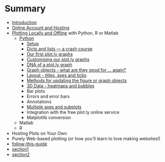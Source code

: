 # Summary

* [Introduction](README.md)
* [Online Account and Hosting](online_account_and_hosting.md)
* [Plotting Locally and Offline](content/plotting_locally_and_offline/intro.md) with Python, R or Matlab
   * [Python](content/plotting_locally_and_offline/python/intro.md)
       * [Setup](content/plotting_locally_and_offline/python/setup.md)
       * [Dicts and lists — a crash course](content/plotting_locally_and_offline/python/dicts_and_lists_crash_course.md)
       * [Our first plot.ly graphs](content/plotting_locally_and_offline/python/our_first_plotly_graphs.md)
       * [Customising our plot.ly graphs](content/plotting_locally_and_offline/python/customising_our_plotly_graphs.md)
       * [DNA of a plot.ly graph](content/plotting_locally_and_offline/python/dna_of_a_plotly_graph.md)
       * [Graph objects - what are they good for ... again?](content/plotting_locally_and_offline/python/graph_objects_-_what_are_they_good_for__again.md)
       * [Layout - titles, axes and ticks](content/plotting_locally_and_offline/python/layout_-_titles,_axes_and_ticks.md)
       * [Methods for updating the figure or graph objects](content/plotting_locally_and_offline/python/methods_for_updating_the_figure_or_graph_objects.md)
       * [3D Data - heatmaps and bubbles](content/plotting_locally_and_offline/python/3d_data_-_bubbles_and_heatmaps.md)
       * Bar plots
       * Errors and error bars
       * Annotations
       * [Multiple axes and subplots](content/plotting_locally_and_offline/python/multiple_axes_and_subplots.md)
       * Integration with the free plot.ly online service
       * Matplotlib conversion
   * Matlab
   * R
* Hosting Plots on Your Own
* Purely Web-based plotting (or how you'll learn to love making websites!)
* [follow-this-guide](gitbooksintro.md)
* [section1](content/section1.md)
* [section2](content/section2.md)

